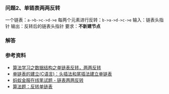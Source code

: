 ### 问题2、单链表两两反转

一个链表：```a->b->c->d->e```
每两个元素进行反转：```b->a->d->c->e```
输入：链表头指针
输出：反转后的链表头指针
要求：**不新建节点**


### 解答




### 参考资料

- [算法学习之数据结构之单链表反转，两两反转](http://blog.csdn.net/lufeng20/article/details/7959973)
- [单链表的建立(C语言)：头插法和尾插法建立单链表](http://c.biancheng.net/cpp/html/2671.html)
- [蚂蚁金服在线笔试题 - 链表两两反转](https://hwdlei.github.io/%E7%AC%94%E8%AF%95%E9%9D%A2%E8%AF%95/2016/10/20/list-revert/)
- [算法题：反转单链表](http://blog.csdn.net/jxh_123/article/details/38369373)